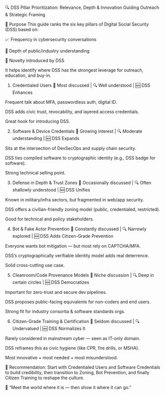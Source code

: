 🔍 DSS Pillar Prioritization: Relevance, Depth & Innovation
Guiding Outreach & Strategic Framing

🔑 Purpose
This guide ranks the six key pillars of Digital Social Security (DSS) based on:

📈 Frequency in cybersecurity conversations

🧠 Depth of public/industry understanding

🚀 Novelty introduced by DSS

It helps identify where DSS has the strongest leverage for outreach, education, and buy-in.

1. Credentialed Users
💬 Most discussed | 🔍 Well understood | 🆕 DSS Enhances

Frequent talk about MFA, passwordless auth, digital ID.

DSS adds civic trust, revocability, and layered access credentials.

Great hook for introducing DSS.

2. Software & Device Credentials
💬 Growing interest | 🔍 Moderate understanding | 🆕 DSS Expands

Sits at the intersection of DevSecOps and supply chain security.

DSS ties compiled software to cryptographic identity (e.g., DSS badge for software).

Strong technical selling point.

3. Defense in Depth & Trust Zones
💬 Occasionally discussed | 🔍 Often shallowly understood | 🆕 DSS Unifies

Known in military/infra sectors, but fragmented in web/app security.

DSS offers a civilian-friendly zoning model (public, credentialed, restricted).

Good for technical and policy stakeholders.

4. Bot & Fake Actor Prevention
💬 Constantly discussed | 🔍 Narrowly explored | 🆕 DSS Adds Citizen-Grade Prevention

Everyone wants bot mitigation — but most rely on CAPTCHA/MFA.

DSS’s cryptographically verifiable identity model adds real deterrence.

Solid cross-cutting use case.

5. Cleanroom/Code Provenance Models
💬 Niche discussion | 🔍 Deep in certain circles | 🆕 DSS Democratizes

Important for zero-trust and secure dev pipelines.

DSS proposes public-facing equivalents for non-coders and end users.

Strong fit for industry consortia & software standards orgs.

6. Citizen-Grade Training & Certification
💬 Seldom discussed | 🔍 Undervalued | 🆕 DSS Normalizes It

Rarely considered in mainstream cyber — seen as IT-only domain.

DSS reframes this as civic hygiene (like CPR, fire drills, or MSHA).

Most innovative + most needed + most misunderstood.

📌 Recommendation:
Start with Credentialed Users and Software Credentials to build credibility, then transition to Zoning, Bot Prevention, and finally Citizen Training to reshape the culture.

🧭 “Meet the world where it is — then show it where it can go.”
